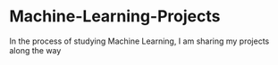 # Machine-Learning-Projects
In the process of studying Machine Learning, I am sharing my projects along the way
